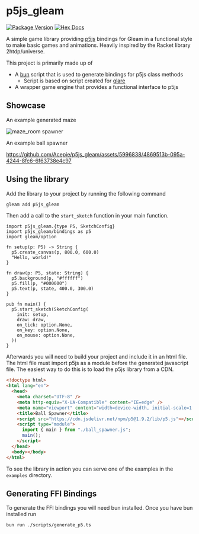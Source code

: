 # p5js_gleam

[![Package Version](https://img.shields.io/hexpm/v/p5js_gleam)](https://hex.pm/packages/p5js_gleam)
[![Hex Docs](https://img.shields.io/badge/hex-docs-ffaff3)](https://hexdocs.pm/p5js_gleam/)

A simple game library providing [p5js](https://p5js.org/) bindings for Gleam in a functional style to make basic games and animations. Heavily inspired by the Racket library 2htdp/universe.

This project is primarily made up of

- A [bun](https://bun.sh/) script that is used to generate bindings for p5js class methods
  - Script is based on script created for [glare](https://github.com/Enderchief/glare/tree/master/scripts)
- A wrapper game engine that provides a functional interface to p5js

## Showcase

An example generated maze

![maze_room](https://github.com/Acepie/p5js_gleam/assets/5996838/e7e21eb0-dad2-486d-99bb-40f4c088e272)
spawner

An example ball spawner

https://github.com/Acepie/p5js_gleam/assets/5996838/4869513b-095a-4244-8fc6-6f63738e4c97


## Using the library

Add the library to your project by running the following command

```bash
gleam add p5js_gleam
```

Then add a call to the `start_sketch` function in your main function.

```gleam
import p5js_gleam.{type P5, SketchConfig}
import p5js_gleam/bindings as p5
import gleam/option

fn setup(p: P5) -> String {
  p5.create_canvas(p, 800.0, 600.0)
  "Hello, world!"
}

fn draw(p: P5, state: String) {
  p5.background(p, "#ffffff")
  p5.fill(p, "#000000")
  p5.text(p, state, 400.0, 300.0)
}

pub fn main() {
  p5.start_sketch(SketchConfig(
    init: setup,
    draw: draw,
    on_tick: option.None,
    on_key: option.None,
    on_mouse: option.None,
  ))
}
```

Afterwards you will need to build your project and include it in an html file. The html file must import p5js as a module before the generated javascript file. The easiest way to do this is to load the p5js library from a CDN.

```html
<!doctype html>
<html lang="en">
  <head>
    <meta charset="UTF-8" />
    <meta http-equiv="X-UA-Compatible" content="IE=edge" />
    <meta name="viewport" content="width=device-width, initial-scale=1.0" />
    <title>Ball Spawner</title>
    <script src="https://cdn.jsdelivr.net/npm/p5@1.9.2/lib/p5.js"></script>
    <script type="module">
      import { main } from "./ball_spawner.js";
      main();
    </script>
  </head>
  <body></body>
</html>
```

To see the library in action you can serve one of the examples in the `examples` directory.

## Generating FFI Bindings

To generate the FFI bindings you will need bun installed. Once you have bun installed run

```bash
bun run ./scripts/generate_p5.ts
```
